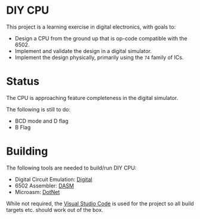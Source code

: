 # DIY CPU

This project is a learning exercise in digital electronics, with goals to:

* Design a CPU from the ground up that is op-code compatible with the 6502.
* Implement and validate the design in a digital simulator.
* Implement the design physically, primarily using the `74` family of ICs.
  
# Status

The CPU is approaching feature completeness in the digital simulator.  

The following is still to do:

* BCD mode and D flag
* B Flag 

# Building

The following tools are needed to build/run DIY CPU:

* Digital Circuit Emulation: [Digital](https://github.com/hneemann/Digital)
* 6502 Assembler: [DASM](https://dasm-assembler.github.io/)
* Microasm: [DotNet](https://dotnet.microsoft.com/en-us/download)

While not required, the [Visual Studio Code](https://code.visualstudio.com/) is used for the project so all build targets etc. should work out of the box.